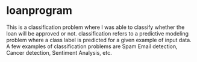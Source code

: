 # loanprogram

This is a classification problem where I was able to classify whether the loan will be approved or not. classification refers to a predictive modeling problem where a class label is predicted for a given example of input data. A few examples of classification problems are Spam Email detection, Cancer detection, Sentiment Analysis, etc.

